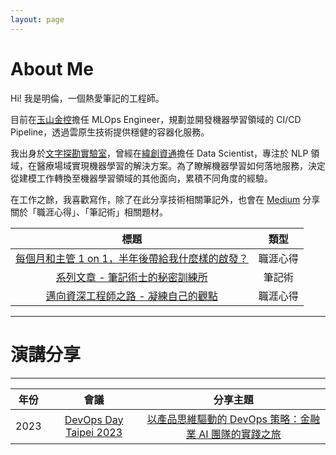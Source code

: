 ```yaml
---
layout: page
---
```

# About Me

Hi! 我是明倫，一個熱愛筆記的工程師。

目前在[玉山金控](https://www.esunfhc.com/zh-tw/)擔任 MLOps Engineer，規劃並開發機器學習領域的 CI/CD Pipeline，透過雲原生技術提供穩健的容器化服務。

我出身於[文字探勘實驗室](https://31lab.cm.nsysu.edu.tw/web/home)，曾經在[緯創資通](https://www.wistron.com)擔任 Data Scientist，專注於 NLP 領域，在醫療場域實現機器學習的解決方案。為了瞭解機器學習如何落地服務，決定從建模工作轉換至機器學習領域的其他面向，累積不同角度的經驗。

在工作之餘，我喜歡寫作，除了在此分享技術相關筆記外，也會在 [Medium](https://medium.com/@minglun-wu) 分享關於「職涯心得」、「筆記術」相關題材。


| 標題 | 類型 |
| :---: | :---: |
| [每個月和主管 1 on 1，半年後帶給我什麼樣的啟發？](https://medium.com/@minglun-wu/每個月和主管-1-on-1-半年後帶給我什麼樣的啟發-de62a7f96b2f) | 職涯心得 |
| [系列文章 - 筆記術士的秘密訓練所](https://medium.com/notability-center) | 筆記術 |
| [邁向資深工程師之路 - 凝練自己的觀點](https://medium.com/@minglun-wu/邁向資深工程師之路-凝練自己的觀點-863a95075551) | 職涯心得 |

---
# 演講分享
---


| 年份 | 會議 | 分享主題 |
| :---: | :--: | :--: |
| 2023 | [DevOps Day Taipei 2023](https://devopsdays.tw/2023/) | [以產品思維驅動的 DevOps 策略：金融業 AI 團隊的實踐之旅](https://devopsdays.tw/2023/session-page/2283) |
